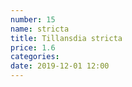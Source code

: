```yaml
---
number: 15
name: stricta
title: Tillansdia stricta
price: 1.6
categories:
date: 2019-12-01 12:00
---
```

